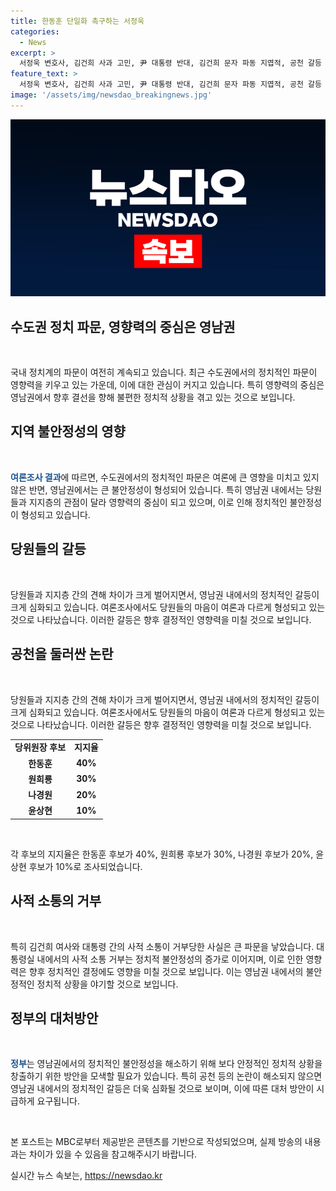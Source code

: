 ```yaml
---
title: 한동훈 단일화 촉구하는 서정욱
categories:
  - News
excerpt: >
  서정욱 변호사, 김건희 사과 고민, 尹 대통령 반대, 김건희 문자 파동 지엽적, 공천 갈등 핵심, 한동훈-김건희 관계, 윤 대통령 반대에도 김건희 사과 고민, 의혹, 공천·문자 논란 등으로 강남권 영향 파악 명백 - 권순표의 뉴스하이킥(MBC 라디오) 출연한 서정욱 변호사와의 교차토크. 김건희는 한동훈 설득했다면 사과 가능성? 한동훈의 명목적 지지 대통령실에서의 공천·갈등 관련 논란. 요약한 것과 차이가 있을 수 있으니 정확한 내용은 방송을 확인하시기 바랍니다.
feature_text: >
  서정욱 변호사, 김건희 사과 고민, 尹 대통령 반대, 김건희 문자 파동 지엽적, 공천 갈등 핵심, 한동훈-김건희 관계, 윤 대통령 반대에도 김건희 사과 고민, 의혹, 공천·문자 논란 등으로 강남권 영향 파악 명백 - 권순표의 뉴스하이킥(MBC 라디오) 출연한 서정욱 변호사와의 교차토크. 김건희는 한동훈 설득했다면 사과 가능성? 한동훈의 명목적 지지 대통령실에서의 공천·갈등 관련 논란. 요약한 것과 차이가 있을 수 있으니 정확한 내용은 방송을 확인하시기 바랍니다.
image: '/assets/img/newsdao_breakingnews.jpg'
---
```


<p><img src="/assets/img/newsdao_breakingnews.jpg" alt="bookingtag 속보" /></p>

<h2 data-ke-size="size26">수도권 정치 파문, 영향력의 중심은 영남권</h2>

<p data-ke-size="size16">&nbsp;</p>

<p>국내 정치계의 파문이 여전히 계속되고 있습니다. 최근 수도권에서의 정치적인 파문이 영향력을 키우고 있는 가운데, 이에 대한 관심이 커지고 있습니다. 특히 영향력의 중심은 영남권에서 향후 결선을 향해 불편한 정치적 상황을 겪고 있는 것으로 보입니다.</p></p>

<h2 data-ke-size="size26">지역 불안정성의 영향</h2>

<p data-ke-size="size16">&nbsp;</p>

<p><b><span style="color: #1a5490;">여론조사 결과</span></b>에 따르면, 수도권에서의 정치적인 파문은 여론에 큰 영향을 미치고 있지 않은 반면, 영남권에서는 큰 불안정성이 형성되어 있습니다. 특히 영남권 내에서는 당원들과 지지층의 관점이 달라 영향력의 중심이 되고 있으며, 이로 인해 정치적인 불안정성이 형성되고 있습니다.</p></p>

<h2 data-ke-size="size26">당원들의 갈등</h2>

<p data-ke-size="size16">&nbsp;</p>

<p>당원들과 지지층 간의 견해 차이가 크게 벌어지면서, 영남권 내에서의 정치적인 갈등이 크게 심화되고 있습니다. 여론조사에서도 당원들의 마음이 여론과 다르게 형성되고 있는 것으로 나타났습니다. 이러한 갈등은 향후 결정적인 영향력을 미칠 것으로 보입니다.</p></p>

<h2 data-ke-size="size26">공천을 둘러싼 논란</h2>

<p data-ke-size="size16">&nbsp;</p>

<p>당원들과 지지층 간의 견해 차이가 크게 벌어지면서, 영남권 내에서의 정치적인 갈등이 크게 심화되고 있습니다. 여론조사에서도 당원들의 마음이 여론과 다르게 형성되고 있는 것으로 나타났습니다. 이러한 갈등은 향후 결정적인 영향력을 미칠 것으로 보입니다.</p></p>

<table>
<tbody>
<tr>
<td style="text-align: center; height: 17px;"><b>당위원장 후보</b></td>
<td style="text-align: center; height: 17px;"><b>지지율</b></td>
</tr>
<tr>
<td style="text-align: center; height: 17px;"><b>한동훈</b></td>
<td style="text-align: center; height: 17px;"><b>40%</b></td>
</tr>
<tr>
<td style="text-align: center; height: 17px;"><b>원희룡</b></td>
<td style="text-align: center; height: 17px;"><b>30%</b></td>
</tr>
<tr>
<td style="text-align: center; height: 17px;"><b>나경원</b></td>
<td style="text-align: center; height: 17px;"><b>20%</b></td>
</tr>
<tr>
<td style="text-align: center; height: 17px;"><b>윤상현</b></td>
<td style="text-align: center; height: 17px;"><b>10%</b></td>
</tr>
</tbody>
</table>

<p data-ke-size="size16">&nbsp;</p>

<p>각 후보의 지지율은 한동훈 후보가 40%, 원희룡 후보가 30%, 나경원 후보가 20%, 윤상현 후보가 10%로 조사되었습니다.</p>

<h2 data-ke-size="size26">사적 소통의 거부</h2>

<p data-ke-size="size16">&nbsp;</p>

<p>특히 김건희 여사와 대통령 간의 사적 소통이 거부당한 사실은 큰 파문을 낳았습니다. 대통령실 내에서의 사적 소통 거부는 정치적 불안정성의 증가로 이어지며, 이로 인한 영향력은 향후 정치적인 결정에도 영향을 미칠 것으로 보입니다. 이는 영남권 내에서의 불안정적인 정치적 상황을 야기할 것으로 보입니다.</p></p>

<h2 data-ke-size="size26">정부의 대처방안</h2>

<p data-ke-size="size16">&nbsp;</p>

<p><b><span style="color: #1a5490;">정부</span></b>는 영남권에서의 정치적인 불안정성을 해소하기 위해 보다 안정적인 정치적 상황을 창출하기 위한 방안을 모색할 필요가 있습니다. 특히 공천 등의 논란이 해소되지 않으면 영남권 내에서의 정치적인 갈등은 더욱 심화될 것으로 보이며, 이에 따른 대처 방안이 시급하게 요구됩니다.</p></p>

<p data-ke-size="size16">&nbsp;</p>

<p>본 포스트는 MBC로부터 제공받은 콘텐츠를 기반으로 작성되었으며, 실제 방송의 내용과는 차이가 있을 수 있음을 참고해주시기 바랍니다.</p></p>
실시간 뉴스 속보는, <a href="https://newsdao.kr" rel="dofollow">https://newsdao.kr</a>


